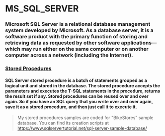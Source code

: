# MS_SQL_SERVER
### Microsoft SQL Server is a relational database management system developed by Microsoft. As a database server, it is a software product with the primary function of storing and retrieving data as requested by other software applications—which may run either on the same computer or on another computer across a network (including the Internet).

### [Stored Procedures](https://github.com/serhatyamann/MS_SQL_SERVER/tree/main/STORED_PROCEDURES)

#### SQL Server stored procedure is a batch of statements grouped as a logical unit and stored in the database. The stored procedure accepts the parameters and executes the T-SQL statements in the procedure, returns the result set if any. Stored procedures can be reused over and over again. So if you have an SQL query that you write over and over again, save it as a stored procedure, and then just call it to execute it.

> My stored procedures samples are coded for "BikeStores" sample database. You can find its creation scripts at https://www.sqlservertutorial.net/sql-server-sample-database/



